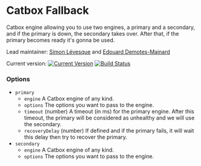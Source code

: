 # Catbox Fallback

Catbox engine allowing you to use two engines, a primary and a secondary, and if the primary is down, the secondary takes over. After that, if the primary becomes ready it's gonna be used.

Lead maintainer: [Simon Lévesque](https://github.com/simlevesque) and [Edouard Demotes-Mainard](https://github.com/EdouardDem)

Current version: [![Current Version](https://img.shields.io/npm/v/catbox-fallback.svg)](https://www.npmjs.com/package/catbox-fallback) [![Build Status](https://travis-ci.org/Tractr/catbox-fallback.svg?branch=master)](https://travis-ci.org/Tractr/catbox-fallback)

### Options

- `primary`
    - `engine` A Catbox engine of any kind.
    - `options` The options you want to pass to the engine.
    - `timeout` (number) A timeout (in ms) for the primary engine. After this timeout, the primary will be considered as unhealthy and we will use the secondary.
    - `recoveryDelay` (number) If defined and if the primary fails, it will wait this delay then try to recover the primary.
- `secondary`
    - `engine` A Catbox engine of any kind.
    - `options` The options you want to pass to the engine.
